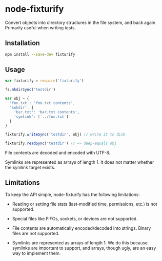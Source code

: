 # node-fixturify

Convert objects into directory structures in the file system, and back again.
Primarily useful when writing tests.

## Installation

```bash
npm install --save-dev fixturify
```

## Usage

```js
var fixturify = require('fixturify')

fs.mkdirSync('testdir')

var obj = {
  'foo.txt': 'foo.txt contents',
  'subdir': {
    'bar.txt': 'bar.txt contents',
    'symlink': ['../foo.txt']
  }
}

fixturify.writeSync('testdir', obj) // write it to disk

fixturify.readSync('testdir') // => deep-equals obj
```

File contents are decoded and encoded with UTF-8.

Symlinks are represented as arrays of length 1. It does not matter whether the
symlink target exists.

## Limitations

To keep the API simple, node-fixturify has the following limitations:

* Reading or setting file stats (last-modified time, permissions, etc.) is
  not supported.

* Special files like FIFOs, sockets, or devices are not supported.

* File contents are automatically encoded/decoded into strings. Binary files
  are not supported.

* Symlinks are represented as arrays of length 1. We do this because symlinks
  are important to support, and arrays, though ugly, are an easy way to
  implement them.
